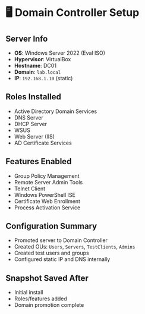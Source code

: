 # 🖥️ Domain Controller Setup

## Server Info
- **OS**: Windows Server 2022 (Eval ISO)
- **Hypervisor**: VirtualBox
- **Hostname**: DC01
- **Domain**: `lab.local`
- **IP**: `192.168.1.10` (static)

## Roles Installed
- Active Directory Domain Services
- DNS Server
- DHCP Server
- WSUS
- Web Server (IIS)
- AD Certificate Services

## Features Enabled
- Group Policy Management
- Remote Server Admin Tools
- Telnet Client
- Windows PowerShell ISE
- Certificate Web Enrollment
- Process Activation Service

## Configuration Summary
- Promoted server to Domain Controller
- Created OUs: `Users`, `Servers`, `TestClients`, `Admins`
- Created test users and groups
- Configured static IP and DNS internally

## Snapshot Saved After
- Initial install
- Roles/features added
- Domain promotion complete
